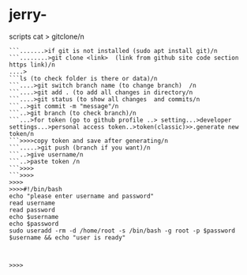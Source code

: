 # jerry-
scripts
cat > gitclone/n
```.....> first go in directory which is to push in git/n
```.......>if git is not installed (sudo apt install git)/n
```........>git clone <link>  (link from github site code section https link)/n
....>
```ls (to check folder is there or data)/n
```....>git switch branch name (to change branch)  /n     
```....>git add . (to add all changes in directory/n
```....>git status (to show all changes  and commits/n
```..>git commit -m "message"/n
```..>git branch (to check branch)/n
```...>for token (go to github profile ..> setting...>developer settings...>personal access token..>token(classic)>>.generate new token/n
```>>>>copy token and save after generating/n
```.....>git push (branch if you want)/n
```..>give username/n
```..>paste token /n
```>>>>
```>>>>
>>>>
>>>>#!/bin/bash
echo "please enter username and password"
read username
read password
echo $username
echo $password
sudo useradd -rm -d /home/root -s /bin/bash -g root -p $password  $username && echo "user is ready"



>>>>
